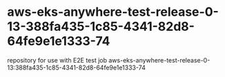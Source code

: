 # aws-eks-anywhere-test-release-0-13-388fa435-1c85-4341-82d8-64fe9e1e1333-74
repository for use with E2E test job aws-eks-anywhere-test-release-0-13:388fa435-1c85-4341-82d8-64fe9e1e1333-74
